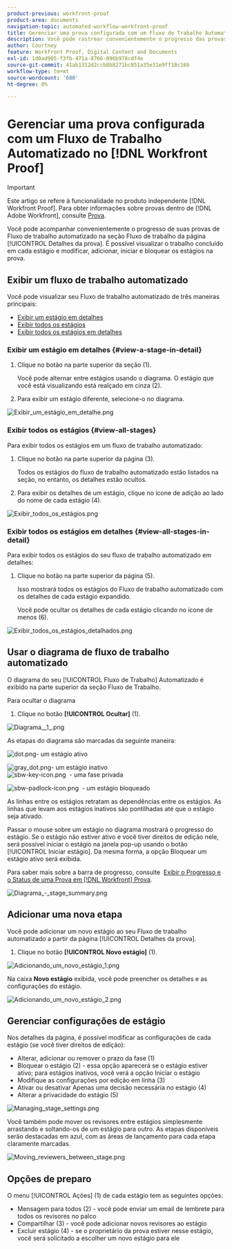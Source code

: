 ```yaml
---
product-previous: workfront-proof
product-area: documents
navigation-topic: automated-workflow-workfront-proof
title: Gerenciar uma prova configurada com um Fluxo de Trabalho Automatizado no  [!DNL Workfront Proof]
description: Você pode rastrear convenientemente o progresso das provas do fluxo de trabalho automatizado na seção Fluxo de trabalho da página Detalhes da prova. É possível visualizar o trabalho concluído em cada estágio e modificar, adicionar, iniciar e bloquear os estágios na prova.
author: Courtney
feature: Workfront Proof, Digital Content and Documents
exl-id: 1d0ad905-f3fb-471a-8766-096b978cdf4e
source-git-commit: 41ab1312d2ccb8b8271bc851a35e31e9ff18c16b
workflow-type: tm+mt
source-wordcount: '680'
ht-degree: 0%

---
```


# Gerenciar uma prova configurada com um Fluxo de Trabalho Automatizado no [!DNL Workfront Proof]

>[!IMPORTANT]
>
>Este artigo se refere à funcionalidade no produto independente [!DNL Workfront Proof]. Para obter informações sobre provas dentro de [!DNL Adobe Workfront], consulte [Prova](../../../review-and-approve-work/proofing/proofing.md).

Você pode acompanhar convenientemente o progresso de suas provas de Fluxo de trabalho automatizado na seção Fluxo de trabalho da página [!UICONTROL Detalhes da prova]. É possível visualizar o trabalho concluído em cada estágio e modificar, adicionar, iniciar e bloquear os estágios na prova.

## Exibir um fluxo de trabalho automatizado

Você pode visualizar seu Fluxo de trabalho automatizado de três maneiras principais:

* [Exibir um estágio em detalhes](#view-a-stage-in-detail)
* [Exibir todos os estágios](#view-all-stages)
* [Exibir todos os estágios em detalhes](#view-all-stages-in-detail)

### Exibir um estágio em detalhes {#view-a-stage-in-detail}

1. Clique no botão na parte superior da seção (1).

   Você pode alternar entre estágios usando o diagrama. O estágio que você está visualizando está realçado em cinza (2).

1. Para exibir um estágio diferente, selecione-o no diagrama.

![Exibir_um_estágio_em_detalhe.png](assets/view-a-stage-in-detail-350x249.png)

### Exibir todos os estágios {#view-all-stages}

Para exibir todos os estágios em um fluxo de trabalho automatizado:

1. Clique no botão na parte superior da página (3).

   Todos os estágios do fluxo de trabalho automatizado estão listados na seção, no entanto, os detalhes estão ocultos.

1. Para exibir os detalhes de um estágio, clique no ícone de adição ao lado do nome de cada estágio (4).

![Exibir_todos_os_estágios.png](assets/view-all-stages-350x212.png)

### Exibir todos os estágios em detalhes {#view-all-stages-in-detail}

Para exibir todos os estágios do seu fluxo de trabalho automatizado em detalhes:

1. Clique no botão na parte superior da página (5).

   Isso mostrará todos os estágios do Fluxo de trabalho automatizado com os detalhes de cada estágio expandido.

   Você pode ocultar os detalhes de cada estágio clicando no ícone de menos (6).

![Exibir_todos_os_estágios_detalhados.png](assets/view-all-stages-in-detail-350x370.png)

## Usar o diagrama de fluxo de trabalho automatizado

O diagrama do seu [!UICONTROL Fluxo de Trabalho] Automatizado é exibido na parte superior da seção Fluxo de Trabalho.

Para ocultar o diagrama

1. Clique no botão **[!UICONTROL Ocultar]** (1).

![Diagrama__1_.png](assets/diagram--1--350x217.png)

As etapas do diagrama são marcadas da seguinte maneira:

![dot.png](assets/dot.png)- um estágio ativo

![gray_dot.png](assets/grey-dot.png)- um estágio inativo\
![sbw-key-icon.png](assets/sbw-key-icon.png)  - uma fase privada

![sbw-padlock-icon.png](assets/sbw-padlock-icon.png)  - um estágio bloqueado

As linhas entre os estágios retratam as dependências entre os estágios. As linhas que levam aos estágios inativos são pontilhadas até que o estágio seja ativado.

Passar o mouse sobre um estágio no diagrama mostrará o progresso do estágio. Se o estágio não estiver ativo e você tiver direitos de edição nele, será possível iniciar o estágio na janela pop-up usando o botão [!UICONTROL Iniciar estágio]. Da mesma forma, a opção Bloquear um estágio ativo será exibida.

Para saber mais sobre a barra de progresso, consulte  [Exibir o Progresso e o Status de uma Prova em [!DNL Workfront] Prova](../../../workfront-proof/wp-work-proofsfiles/manage-your-work/view-progress-and-status-of-proof.md).

![Diagrama_-_stage_summary.png](assets/diagram---stage-summary-350x214.png)

## Adicionar uma nova etapa

Você pode adicionar um novo estágio ao seu Fluxo de trabalho automatizado a partir da página [!UICONTROL Detalhes da prova].

1. Clique no botão **[!UICONTROL Novo estágio]** (1).

![Adicionando_um_novo_estágio_1.png](assets/adding-a-new-stage-1-350x218.png)

Na caixa **Novo estágio** exibida, você pode preencher os detalhes e as configurações do estágio.

![Adicionando_um_novo_estágio_2.png](assets/adding-a-new-stage-2-350x332.png)

## Gerenciar configurações de estágio

Nos detalhes da página, é possível modificar as configurações de cada estágio (se você tiver direitos de edição):

* Alterar, adicionar ou remover o prazo da fase (1)
* Bloquear o estágio (2) - essa opção aparecerá se o estágio estiver ativo; para estágios inativos, você verá a opção Iniciar o estágio
* Modifique as configurações por edição em linha (3)
* Ativar ou desativar Apenas uma decisão necessária no estágio (4)
* Alterar a privacidade do estágio (5)

![Managing_stage_settings.png](assets/managing-stage-settings-350x93.png)

Você também pode mover os revisores entre estágios simplesmente arrastando e soltando-os de um estágio para outro. As etapas disponíveis serão destacadas em azul, com as áreas de lançamento para cada etapa claramente marcadas.

![Moving_reviewers_between_stage.png](assets/moving-reviewers-between-stages-350x254.png)

## Opções de preparo

O menu [!UICONTROL Ações] (1) de cada estágio tem as seguintes opções:

* Mensagem para todos (2) - você pode enviar um email de lembrete para todos os revisores no palco
* Compartilhar (3) - você pode adicionar novos revisores ao estágio
* Excluir estágio (4) - se o proprietário da prova estiver nesse estágio, você será solicitado a escolher um novo estágio para ele
